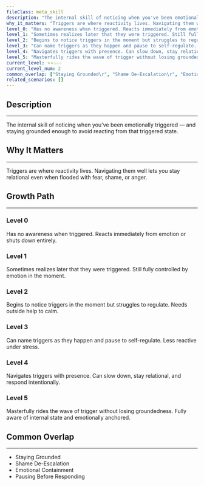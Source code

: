 ```yaml
---
fileClass: meta_skill
description: "The internal skill of noticing when you've been emotionally triggered — and staying grounded enough to avoid reacting from that triggered state.\r"
why_it_matters: "Triggers are where reactivity lives. Navigating them well lets you stay relational even when flooded with fear, shame, or anger.\r"
level_0: "Has no awareness when triggered. Reacts immediately from emotion or shuts down entirely.\r"
level_1: "Sometimes realizes later that they were triggered. Still fully controlled by emotion in the moment.\r"
level_2: "Begins to notice triggers in the moment but struggles to regulate. Needs outside help to calm.\r"
level_3: "Can name triggers as they happen and pause to self-regulate. Less reactive under stress.\r"
level_4: "Navigates triggers with presence. Can slow down, stay relational, and respond intentionally.\r"
level_5: "Masterfully rides the wave of trigger without losing groundedness. Fully aware of internal state and emotionally anchored.\r"
current_level: ⭐⭐☆☆☆
current_level_num: 2
common_overlap: ["Staying Grounded\r", "Shame De-Escalation\r", "Emotional Containment\r", "Pausing Before Responding\r"]
related_scenarios: []
---
```


## Description
---
The internal skill of noticing when you've been emotionally triggered — and staying grounded enough to avoid reacting from that triggered state.

## Why It Matters
---
Triggers are where reactivity lives. Navigating them well lets you stay relational even when flooded with fear, shame, or anger.

## Growth Path
---
### Level 0  
Has no awareness when triggered. Reacts immediately from emotion or shuts down entirely.

### Level 1  
Sometimes realizes later that they were triggered. Still fully controlled by emotion in the moment.

### Level 2  
Begins to notice triggers in the moment but struggles to regulate. Needs outside help to calm.

### Level 3  
Can name triggers as they happen and pause to self-regulate. Less reactive under stress.

### Level 4  
Navigates triggers with presence. Can slow down, stay relational, and respond intentionally.

### Level 5  
Masterfully rides the wave of trigger without losing groundedness. Fully aware of internal state and emotionally anchored.

## Common Overlap
---
- Staying Grounded  
- Shame De-Escalation  
- Emotional Containment  
- Pausing Before Responding
